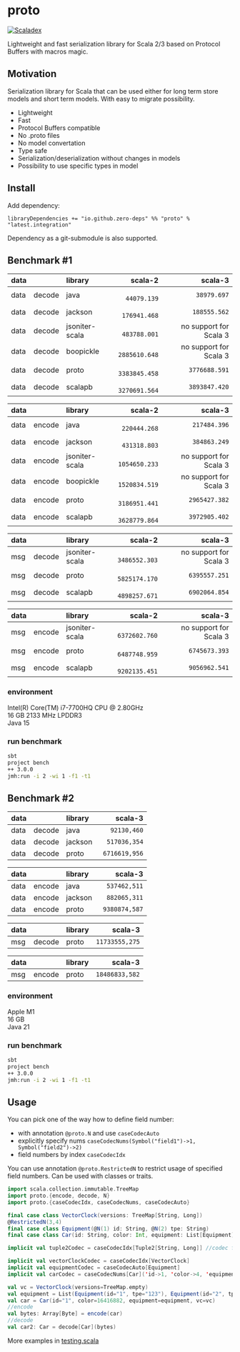 # proto

[![Scaladex](https://index.scala-lang.org/zero-deps/proto/proto/latest-by-scala-version.svg)](https://index.scala-lang.org/zero-deps/proto/proto)

Lightweight and fast serialization library for Scala 2/3 based on Protocol Buffers with macros magic.

## Motivation

Serialization library for Scala that can be used either for long term store models and short term models.
With easy to migrate possibility.

- Lightweight
- Fast
- Protocol Buffers compatible
- No .proto files
- No model convertation
- Type safe
- Serialization/deserialization without changes in models
- Possibility to use specific types in model

## Install

Add dependency:
```
libraryDependencies += "io.github.zero-deps" %% "proto" % "latest.integration"
```

Dependency as a git-submodule is also supported.

## Benchmark #1

data |        | library        | scala-2        | scala-3
---- | ------ |:-------------- | -------------: | ------------:
data | decode | java           | `   44079.139` | `  38979.697`
data | decode | jackson        | `  176941.468` | ` 188555.562`
data | decode | jsoniter-scala | `  483788.001` | no support for Scala 3
data | decode | boopickle      | ` 2885610.648` | no support for Scala 3
data | decode | proto          | ` 3383845.458` | `3776688.591`
data | decode | scalapb        | ` 3270691.564` | `3893847.420`

data |        | library        | scala-2        | scala-3
---- | ------ |:-------------- | -------------: | ------------:
data | encode | java           | `  220444.268` | ` 217484.396`
data | encode | jackson        | `  431318.803` | ` 384863.249`
data | encode | jsoniter-scala | ` 1054650.233` | no support for Scala 3
data | encode | boopickle      | ` 1520834.519` | no support for Scala 3
data | encode | proto          | ` 3186951.441` | `2965427.382`
data | encode | scalapb        | ` 3628779.864` | `3972905.402`

data |        | library        | scala-2        | scala-3
---- | ------ |:-------------- | -------------: | ------------:
msg  | decode | jsoniter-scala | ` 3486552.303` | no support for Scala 3
msg  | decode | proto          | ` 5825174.170` | `6395557.251`
msg  | decode | scalapb        | ` 4898257.671` | `6902064.854`

data |        | library        | scala-2        | scala-3
---- | ------ |:-------------- | -------------: | ------------:
msg  | encode | jsoniter-scala | ` 6372602.760` | no support for Scala 3
msg  | encode | proto          | ` 6487748.959` | `6745673.393`
msg  | encode | scalapb        | ` 9202135.451` | `9056962.541`

### environment

Intel(R) Core(TM) i7-7700HQ CPU @ 2.80GHz\
16 GB 2133 MHz LPDDR3\
Java 15

### run benchmark

```bash
sbt
project bench
++ 3.0.0
jmh:run -i 2 -wi 1 -f1 -t1
```

## Benchmark #2

data |        | library        | scala-3
---- | ------ |:-------------- | -------------:
data | decode | java           | `   92130,460`
data | decode | jackson        | `  517036,354`
data | decode | proto          | ` 6716619,956`

data |        | library        | scala-3
---- | ------ |:-------------- | -------------:
data | encode | java           | `  537462,511`
data | encode | jackson        | `  882065,311`
data | encode | proto          | ` 9380874,587`

data |        | library        | scala-3
---- | ------ |:-------------- | -------------:
msg  | decode | proto          | `11733555,275`

data |        | library        | scala-3
---- | ------ |:-------------- | -------------:
msg  | encode | proto          | `18486833,582`

### environment

Apple M1\
16 GB\
Java 21

### run benchmark

```bash
sbt
project bench
++ 3.0.0
jmh:run -i 2 -wi 1 -f1 -t1
```

## Usage

You can pick one of the way how to define field number:
- with annotation `@proto.N` and use `caseCodecAuto`
- explicitly specify nums `caseCodecNums(Symbol("field1")->1, Symbol("field2")->2)`
- field numbers by index `caseCodecIdx`

You can use annotation `@proto.RestrictedN` to restrict usage of specified field numbers. Can be used with classes or traits.

```scala
import scala.collection.immutable.TreeMap
import proto.{encode, decode, N}
import proto.{caseCodecIdx, caseCodecNums, caseCodecAuto}

final case class VectorClock(versions: TreeMap[String, Long])
@RestrictedN(3,4)
final case class Equipment(@N(1) id: String, @N(2) tpe: String)
final case class Car(id: String, color: Int, equipment: List[Equipment], vc: VectorClock)

implicit val tuple2Codec = caseCodecIdx[Tuple2[String, Long]] //codec for TreeMap[String, Long]

implicit val vectorClockCodec = caseCodecIdx[VectorClock]
implicit val equipmentCodec = caseCodecAuto[Equipment]
implicit val carCodec = caseCodecNums[Car]('id->1, 'color->4, 'equipment->2, 'vc->3)

val vc = VectorClock(versions=TreeMap.empty)
val equipment = List(Equipment(id="1", tpe="123"), Equipment(id="2", tpe="456"))
val car = Car(id="1", color=16416882, equipment=equipment, vc=vc)
//encode
val bytes: Array[Byte] = encode(car)
//decode
val car2: Car = decode[Car](bytes)
```

More examples in [testing.scala](src/test/scala/testing.scala)
